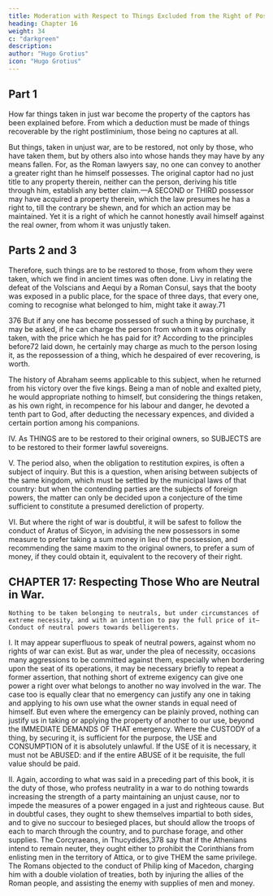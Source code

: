```yaml
---
title: Moderation with Respect to Things Excluded from the Right of Postliminium by the Law of Nations
heading: Chapter 16
weight: 34
c: "darkgreen"
description: 
author: "Hugo Grotius"
icon: "Hugo Grotius"
---
```



<!-- Internal justice requires the restitution of things taken from others by an enemy in unjust war—Deductions made—Subjects and countries, if unjustly seized by an enemy, to be restored to their original sovereign—The time, when the obligation to restore them expires, defined—What is to be done in doubtful cases. -->


## Part 1

How far things taken in just war become the property of the captors has been explained before. From which a deduction must be made of things recoverable by the right postliminium, those being no captures at all.

But things, taken in unjust war, are to be restored, not only by those, who have taken them, but by others also into whose hands they may have by any means fallen. For, as the Roman lawyers say, no one can convey to another a greater right than he himself possesses. The original captor had no just title to any property therein, neither can the person, deriving his title through him, establish any better claim.—A SECOND or THIRD possessor may have acquired a property therein, which the law presumes he has a right to, till the contrary be shewn, and for which an action may be maintained. Yet it is a right of which he cannot honestly avail himself against the real owner, from whom it was unjustly taken.


## Parts 2 and 3

Therefore, such things are to be restored to those, from whom they were taken, which we find in ancient times was often done. Livy in relating the defeat of the Volscians and Aequi by a Roman Consul, says that the booty was exposed in a public place, for the space of three days, that every one, coming to recognise what belonged to him, might take it away.71

376 But if any one has become possessed of such a thing by purchase, it may be asked, if he can charge the person from whom it was originally taken, with the price which he has paid for it? According to the principles before72 laid down, he certainly may charge as much to the person losing it, as the repossession of a thing, which he despaired of ever recovering, is worth.

The history of Abraham seems applicable to this subject, when he returned from his victory over the five kings. Being a man of noble and exalted piety, he would appropriate nothing to himself, but considering the things retaken, as his own right, in recompence for his labour and danger, he devoted a tenth part to God, after deducting the necessary expences, and divided a certain portion among his companions.

IV. As THINGS are to be restored to their original owners, so SUBJECTS are to be restored to their former lawful sovereigns.

V. The period also, when the obligation to restitution expires, is often a subject of inquiry. But this is a question, when arising between subjects of the same kingdom, which must be settled by the municipal laws of that country: but when the contending parties are the subjects of foreign powers, the matter can only be decided upon a conjecture of the time sufficient to constitute a presumed dereliction of property.

VI. But where the right of war is doubtful, it will be safest to follow the conduct of Aratus of Sicyon, in advising the new possessors in some measure to prefer taking a sum money in lieu of the possession, and recommending the same maxim to the original owners, to prefer a sum of money, if they could obtain it, equivalent to the recovery of their right.


## CHAPTER 17: Respecting Those Who are Neutral in War.

    Nothing to be taken belonging to neutrals, but under circumstances of extreme necessity, and with an intention to pay the full price of it—Conduct of neutral powers towards belligerents.

I. It may appear superfluous to speak of neutral powers, against whom no rights of war can exist. But as war, under the plea of necessity, occasions many aggressions to be committed against them, especially when bordering upon the seat of its operations, it may be necessary briefly to repeat a former assertion, that nothing short of extreme exigency can give one power a right over what belongs to another no way involved in the war. The case too is equally clear that no emergency can justify any one in taking and applying to his own use what the owner stands in equal need of himself. But even where the emergency can be plainly proved, nothing can justify us in taking or applying the property of another to our use, beyond the IMMEDIATE DEMANDS OF THAT emergency. Where the CUSTODY of a thing, by securing it, is sufficient for the purpose, the USE and CONSUMPTION of it is absolutely unlawful. If the USE of it is necessary, it must not be ABUSED: and if the entire ABUSE of it be requisite, the full value should be paid.

II. Again, according to what was said in a preceding part of this book, it is the duty of those, who profess neutrality in a war to do nothing towards increasing the strength of a party maintaining an unjust cause, nor to impede the measures of a power engaged in a just and righteous cause. But in doubtful cases, they ought to shew themselves impartial to both sides, and to give no succour to besieged places, but should allow the troops of each to march through the country, and to purchase forage, and other supplies. The Corcyraeans, in Thucydides,378 say that if the Athenians intend to remain neuter, they ought either to prohibit the Corinthians from enlisting men in the territory of Attica, or to give THEM the same privilege. The Romans objected to the conduct of Philip king of Macedon, charging him with a double violation of treaties, both by injuring the allies of the Roman people, and assisting the enemy with supplies of men and money.


